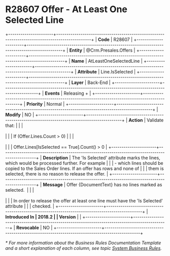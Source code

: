 ﻿---
erp.type: business-rule
erp.entity: Crm.Presales.Offers
---

# R28607 Offer - At Least One Selected Line
+----------------------+-----------------------------------------------------------------------------------------------+
| **Code**             | R28607                                                                                        |
+----------------------+-----------------------------------------------------------------------------------------------+
| **Entity**           | @Crm.Presales.Offers                                                                          |
+----------------------+-----------------------------------------------------------------------------------------------+
| **Name**             | AtLeastOneSelectedLine                                                                        |
+----------------------+-----------------------------------------------------------------------------------------------+
| **Attribute**        | Line.IsSelected                                                                               |
+----------------------+-----------------------------------------------------------------------------------------------+
| **Layer**            | Back-End                                                                                      |
+----------------------+-----------------------------------------------------------------------------------------------+
| **Events**           | Releasing +                                                                                   |
+----------------------+-----------------------------------------------------------------------------------------------+
| **Priority**         | Normal                                                                                        |
+----------------------+-----------------------------------------------------------------------------------------------+
| **Modify**           | NO                                                                                            |
+----------------------+-----------------------------------------------------------------------------------------------+
| **Action**           | Validate that:                                                                                |
|                      | <br/><br/>                                                                                    |
|                      | If (Offer.Lines.Count \> 0)                                                                   |
|                      | <br/><br/>                                                                                    |
|                      | Offer.Lines\[IsSelected == True\].Count() \> 0                                                |
+----------------------+-----------------------------------------------------------------------------------------------+
| **Description**      | The \'Is Selected\' attribute marks the lines, which would be processed further. For example  |
|                      | - which lines should be copied to the Sales Order lines. If an offer has rows and none of     |
|                      | them is selected, there is no reason to release the offer.                                    |
+----------------------+-----------------------------------------------------------------------------------------------+
| **Message**          | Offer {DocumentText} has no lines marked as selected.                                         |
|                      | <br/><br/>                                                                                    |
|                      | In order to release the offer at least one line must have the \'Is Selected\' attribute       |
|                      | checked.                                                                                      |
+----------------------+-----------------------------------------------------------------------------------------------+
| **Introduced In      | 2018.2                                                                                        |
| Version**            |                                                                                               |
+----------------------+-----------------------------------------------------------------------------------------------+
| **Revocable**        | NO                                                                                            |
+----------------------+-----------------------------------------------------------------------------------------------+

*\* For more information about the Business Rules Documentation Template and a short explanation of each column, see
topic [System Business Rules](../templates/template-description-system-business-rules.md).*
